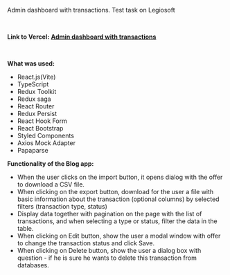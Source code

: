 Admin dashboard with transactions. Test task on Legiosoft

&nbsp;

<strong>Link to Vercel:</strong>
<strong><a href="https://admin-dashboard-five-rho.vercel.app/">Admin dashboard with transactions</a></strong>

&nbsp;

<strong>What was used:</strong>

- React.js(Vite)
- TypeScript
- Redux Toolkit
- Redux saga
- React Router
- Redux Persist
- React Hook Form
- React Bootstrap
- Styled Components
- Axios Mock Adapter
- Papaparse

<strong>Functionality of the Blog app:</strong>

- When the user clicks on the import button, it opens dialog with the offer to download a CSV file.
- When clicking on the export button, download for the user a file with basic information about the transaction (optional columns) by selected filters (transaction type, status)
- Display data together with pagination on the page with the list of transactions, and when selecting a type or status, filter the data in the table.
- When clicking on Edit button, show the user a modal window with offer to change the transaction status and click Save.
- When clicking on Delete button, show the user a dialog box with question - if he is sure he wants to delete this transaction from databases.
